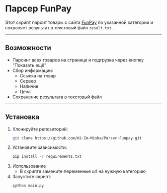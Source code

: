 # Парсер FunPay

Этот скрипт парсит товары с сайта [FunPay](https://funpay.com) по указанной категории и сохраняет результат в текстовый файл `result.txt`.

---

## Возможности
- Парсинг всех товаров на странице и подгрузка через кнопку "Показать ещё"
- Сбор информации:
  - Ссылка на товар
  - Сервер
  - Наличие
  - Цена
- Сохранение результата в текстовый файл

---

## Установка

1. Клонируйте репозиторий:
    ```bash
    git clone https://github.com/Hi-Im-Misha/Parser-Funpay.git
2. Установите зависимости:
    ```bash
    pip install -r requirements.txt
3. Использование
    - В скрипте замените переменные url на нужную категорию
4. Запустите скрипт:
    ```bash
    python main.py
